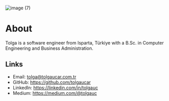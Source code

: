 ![image (7)](https://github.com/user-attachments/assets/b6c88062-4ebe-4777-a83c-3ccff8e95143)


# About

Tolga is a software engineer from Isparta, Türkiye with a B.Sc. in Computer Engineering and Business Administration.

## Links
- Email: tolga@tolgaucar.com.tr  
- GitHub: https://github.com/tolgaucar  
- LinkedIn: https://linkedin.com/in/tolgauc  
- Medium: https://medium.com/@tolgauc
